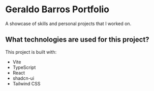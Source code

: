 # Geraldo Barros Portfolio

A showcase of skills and personal projects that I worked on.

## What technologies are used for this project?

This project is built with:

- Vite
- TypeScript
- React
- shadcn-ui
- Tailwind CSS


